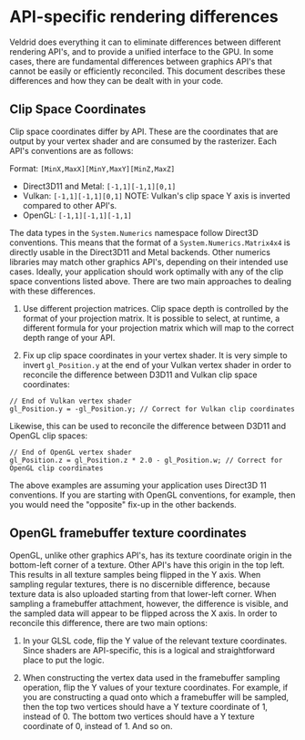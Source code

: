 # API-specific rendering differences

Veldrid does everything it can to eliminate differences between different rendering API's, and to provide a unified interface to the GPU. In some cases, there are fundamental differences between graphics API's that cannot be easily or efficiently reconciled. This document describes these differences and how they can be dealt with in your code.

## Clip Space Coordinates

Clip space coordinates differ by API. These are the coordinates that are output by your vertex shader and are consumed by the rasterizer. Each API's conventions are as follows:

Format: `[MinX,MaxX][MinY,MaxY][MinZ,MaxZ]`

* Direct3D11 and Metal: `[-1,1][-1,1][0,1]`
* Vulkan: `[-1,1][-1,1][0,1]` NOTE: Vulkan's clip space Y axis is inverted compared to other API's.
* OpenGL: `[-1,1][-1,1][-1,1]`

The data types in the `System.Numerics` namespace follow Direct3D conventions. This means that the format of a `System.Numerics.Matrix4x4` is directly usable in the Direct3D11 and Metal backends. Other numerics libraries may match other graphics API's, depending on their intended use cases. Ideally, your application should work optimally with any of the clip space conventions listed above. There are two main approaches to dealing with these differences.

1. Use different projection matrices. Clip space depth is controlled by the format of your projection matrix. It is possible to select, at runtime, a different formula for your projection matrix which will map to the correct depth range of your API.

2. Fix up clip space coordinates in your vertex shader. It is very simple to invert `gl_Position.y` at the end of your Vulkan vertex shader in order to reconcile the difference between D3D11 and Vulkan clip space coordinates:

```
// End of Vulkan vertex shader
gl_Position.y = -gl_Position.y; // Correct for Vulkan clip coordinates
```

 Likewise, this can be used to reconcile the difference between D3D11 and OpenGL clip spaces:

```
// End of OpenGL vertex shader
gl_Position.z = gl_Position.z * 2.0 - gl_Position.w; // Correct for OpenGL clip coordinates
```

The above examples are assuming your application uses Direct3D 11 conventions. If you are starting with OpenGL conventions, for example, then you would need the "opposite" fix-up in the other backends.

## OpenGL framebuffer texture coordinates

OpenGL, unlike other graphics API's, has its texture coordinate origin in the bottom-left corner of a texture. Other API's have this origin in the top left. This results in all texture samples being flipped in the Y axis. When sampling regular textures, there is no discernible difference, because texture data is also uploaded starting from that lower-left corner. When sampling a framebuffer attachment, however, the difference is visible, and the sampled data will appear to be flipped across the X axis. In order to reconcile this difference, there are two main options:

1. In your GLSL code, flip the Y value of the relevant texture coordinates. Since shaders are API-specific, this is a logical and straightforward place to put the logic.

2. When constructing the vertex data used in the framebuffer sampling operation, flip the Y values of your texture coordinates. For example, if you are constructing a quad onto which a framebuffer will be sampled, then the top two vertices should have a Y texture coordinate of 1, instead of 0. The bottom two vertices should have a Y texture coordinate of 0, instead of 1. And so on.